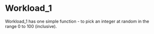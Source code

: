 
# Workload_1

Workload_1 has one simple function - to pick an integer at random in the range 0 to 100 (inclusive).

